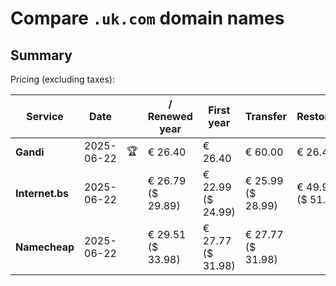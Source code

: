 # Compare `.uk.com` domain names

## Summary

Pricing (excluding taxes):

| Service | Date |  | / Renewed year | First year | Transfer | Restoration |
|--|--|--|--|--|--|--|
| **Gandi** | 2025-06-22 | 🏆 | € 26.40 | € 26.40 | € 60.00 | € 26.40 |
| **Internet.bs** | 2025-06-22 |  | € 26.79<br>($ 29.89) | € 22.99<br>($ 24.99) | € 25.99<br>($ 28.99) | € 49.99<br>($ 51.35) |
| **Namecheap** | 2025-06-22 |  | € 29.51<br>($ 33.98) | € 27.77<br>($ 31.98) | € 27.77<br>($ 31.98) |  |
